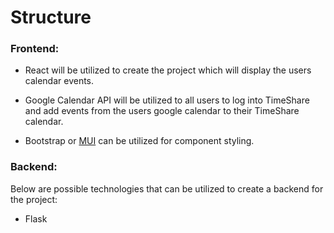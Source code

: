 # Structure

### Frontend:

- React will be utilized to create the project which will display the users calendar events.

- Google Calendar API will be utilized to all users to log into TimeShare and add events from the users google calendar to their TimeShare calendar.

- Bootstrap or [MUI](https://mui.com/) can be utilized for component styling.

### Backend:

Below are possible technologies that can be utilized to create a backend for the project:

- Flask
